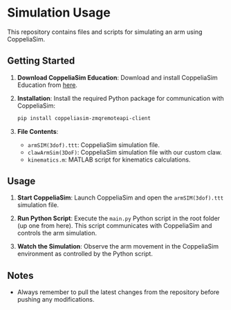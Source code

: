 # Simulation Usage
This repository contains files and scripts for simulating an arm using CoppeliaSim.

## Getting Started
1. **Download CoppeliaSim Education**: Download and install CoppeliaSim Education from [here](https://www.coppeliarobotics.com).

2. **Installation**: Install the required Python package for communication with CoppeliaSim:
    ```bash
    pip install coppeliasim-zmqremoteapi-client
    ```

3. **File Contents**:
    - `armSIM(3dof).ttt`: CoppeliaSim simulation file.
    - `clawArmSim(3DoF)`: CoppeliaSim simulation file with our custom claw.
    - `kinematics.m`: MATLAB script for kinematics calculations.

## Usage

1. **Start CoppeliaSim**: Launch CoppeliaSim and open the `armSIM(3dof).ttt` simulation file.

2. **Run Python Script**: Execute the `main.py` Python script in the root folder (up one from here). This script communicates with CoppeliaSim and controls the arm simulation.

3. **Watch the Simulation**: Observe the arm movement in the CoppeliaSim environment as controlled by the Python script.

## Notes

- Always remember to pull the latest changes from the repository before pushing any modifications.
